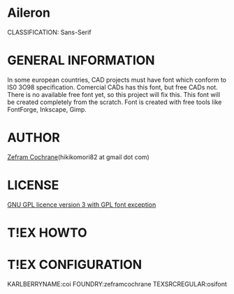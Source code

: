 Aileron
=======
CLASSIFICATION: Sans-Serif

GENERAL INFORMATION
===================
In some european countries, CAD projects must have font which conform
to IS0 3O98 specification. Comercial CADs has this font, but free CADs not.
There is no available free font yet, so this project will fix this.
This font will be created completely from the scratch.
Font is created with free tools like FontForge, Inkscape, Gimp.

AUTHOR
======
[Zefram Cochrane](http://en.wikipedia.org/wiki/Zefram_Cochrane)(hikikomori82 at gmail dot com)

LICENSE
=======
[GNU GPL licence version 3 with GPL font exception](http://www.gnu.org/licenses/gpl.txt)


T!EX HOWTO
=========

T!EX CONFIGURATION
=================
KARLBERRYNAME:coi
FOUNDRY:zeframcochrane
TEXSRCREGULAR:osifont






